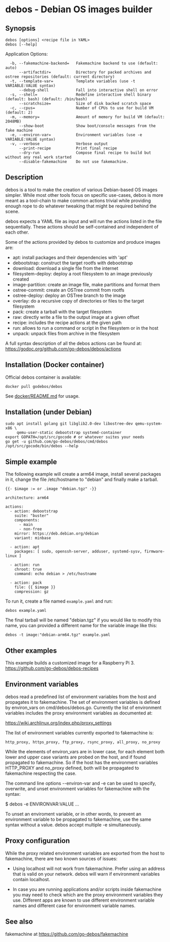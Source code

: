 # debos -  Debian OS images builder

## Synopsis

    debos [options] <recipe file in YAML>
    debos [--help]

Application Options:

      -b, --fakemachine-backend=   Fakemachine backend to use (default: auto)
          --artifactdir=           Directory for packed archives and ostree repositories (default: current directory)
      -t, --template-var=          Template variables (use -t VARIABLE:VALUE syntax)
          --debug-shell            Fall into interactive shell on error
      -s, --shell=                 Redefine interactive shell binary (default: bash) (default: /bin/bash)
          --scratchsize=           Size of disk backed scratch space
      -c, --cpus=                  Number of CPUs to use for build VM (default: 2)
      -m, --memory=                Amount of memory for build VM (default: 2048MB)
          --show-boot              Show boot/console messages from the fake machine
      -e, --environ-var=           Environment variables (use -e VARIABLE:VALUE syntax)
      -v, --verbose                Verbose output
          --print-recipe           Print final recipe
          --dry-run                Compose final recipe to build but without any real work started
          --disable-fakemachine    Do not use fakemachine.


## Description

debos is a tool to make the creation of various Debian-based OS images
simpler. While most other tools focus on specific use-cases, debos is
more meant as a tool-chain to make common actions trivial while providing
enough rope to do whatever tweaking that might be required behind the scene.

debos expects a YAML file as input and will run the actions listed in the
file sequentially. These actions should be self-contained and independent
of each other.

Some of the actions provided by debos to customize and produce images are:

* apt: install packages and their dependencies with 'apt'
* debootstrap: construct the target rootfs with debootstrap
* download: download a single file from the internet
* filesystem-deploy: deploy a root filesystem to an image previously created
* image-partition: create an image file, make partitions and format them
* ostree-commit: create an OSTree commit from rootfs
* ostree-deploy: deploy an OSTree branch to the image
* overlay: do a recursive copy of directories or files to the target filesystem
* pack: create a tarball with the target filesystem
* raw: directly write a file to the output image at a given offset
* recipe: includes the recipe actions at the given path
* run: allows to run a command or script in the filesystem or in the host
* unpack: unpack files from archive in the filesystem

A full syntax description of all the debos actions can be found at:
https://godoc.org/github.com/go-debos/debos/actions

## Installation (Docker container)

Official debos container is available:
```
docker pull godebos/debos
```

See [docker/README.md](https://github.com/go-debos/debos/blob/master/docker/README.md) for usage.

## Installation (under Debian)

    sudo apt install golang git libglib2.0-dev libostree-dev qemu-system-x86 \
         qemu-user-static debootstrap systemd-container
    export GOPATH=/opt/src/gocode # or whatever suites your needs
    go get -u github.com/go-debos/debos/cmd/debos
    /opt/src/gocode/bin/debos --help

## Simple example

The following example will create a arm64 image, install several
packages in it, change the file /etc/hostname to "debian" and finally
make a tarball.

    {{- $image := or .image "debian.tgz" -}}

    architecture: arm64

    actions:
      - action: debootstrap
        suite: "buster"
        components:
          - main
          - non-free
        mirror: https://deb.debian.org/debian
        variant: minbase

      - action: apt
        packages: [ sudo, openssh-server, adduser, systemd-sysv, firmware-linux ]

      - action: run
        chroot: true
        command: echo debian > /etc/hostname

      - action: pack
        file: {{ $image }}
        compression: gz

To run it, create a file named `example.yaml` and run:

    debos example.yaml

The final tarball will be named "debian.tgz" if you would like to modify
this name, you can provided a different name for the variable image like
this:

    debos -t image:"debian-arm64.tgz" example.yaml

## Other examples

This example builds a customized image for a Raspberry Pi 3.
https://github.com/go-debos/debos-recipes

## Environment variables

debos read a predefined list of environment variables from the host and
propagates it to fakemachine. The set of environment variables is defined by
environ_vars on cmd/debos/debos.go. Currently the list of environment variables
includes the proxy environment variables as documented at:

https://wiki.archlinux.org/index.php/proxy_settings

The list of environment variables currently exported to fakemachine is:

    http_proxy, https_proxy, ftp_proxy, rsync_proxy, all_proxy, no_proxy

While the elements of environ_vars are in lower case, for each element both
lower and upper case variants are probed on the host, and if found propagated
to fakemachine. So if the host has the environment variables HTTP_PROXY and
no_proxy defined, both will be propagated to fakemachine respecting the case.

The command line options --environ-var and -e can be used to specify,
overwrite, and unset environment variables for fakemachine with the syntax:

$ debos -e ENVIRONVAR:VALUE ...

To unset an enviroment variable, or in other words, to prevent an environment
variable to be propagated to fakemachine, use the same syntax without a value.
debos accept multiple -e simultaneously.

## Proxy configuration

While the proxy related environment variables are exported from the host to
fakemachine, there are two known sources of issues:

* Using localhost will not work from fakemachine. Prefer using an address that is valid on your network. debos will warn if environment variables contain localhost.

* In case you are running applications and/or scripts inside fakemachine you may need to check which are the proxy environment variables they use. Different apps are known to use different environment variable names and different case for environment variable names.

## See also
fakemachine at https://github.com/go-debos/fakemachine
